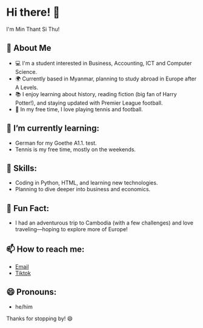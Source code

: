 # Hi there! 👋

I'm Min Thant Si Thu!

## 🚀 About Me
- 💻 I'm a student interested in Business, Accounting, ICT and Computer Science.
- 🌍 Currently based in Myanmar, planning to study abroad in Europe after A Levels.
- 📚 I enjoy learning about history, reading fiction (big fan of Harry Potter!), and staying updated with Premier League football.
- 🎾 In my free time, I love playing tennis and football.

## 🌱 I’m currently learning:
- German for my Goethe A1.1. test.
- Tennis is my free time, mostly on the weekends.

## 💼 Skills:
- Coding in Python, HTML, and learning new technologies.
- Planning to dive deeper into business and economics.

## 🌟 Fun Fact:
- I had an adventurous trip to Cambodia (with a few challenges) and love traveling—hoping to explore more of Europe!

## 📫 How to reach me:
- [Email](jaxper138201@protonmail.com)
- [Tiktok](@jaxper13821)

## 😄 Pronouns:
- he/him

Thanks for stopping by! 😄


<!--
**minthantsithu/minthantsithu** is a ✨ _special_ ✨ repository because its `README.md` (this file) appears on your GitHub profile.

Here are some ideas to get you started:

- 🔭 I’m currently working on ...
- 🌱 I’m currently learning ...
- 👯 I’m looking to collaborate on ...
- 🤔 I’m looking for help with ...
- 💬 Ask me about ...
- 📫 How to reach me: ...
- 😄 Pronouns: ...
- ⚡ Fun fact: ...
-->
